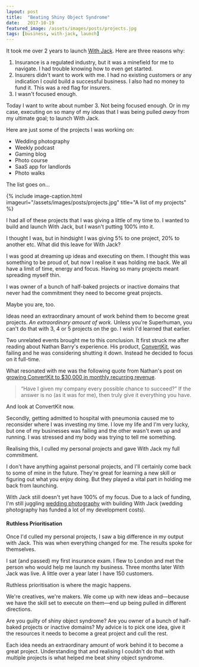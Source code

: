 ```yaml
---
layout: post
title:  "Beating Shiny Object Syndrome"
date:   2017-10-19
featured_image: /assets/images/posts/projects.jpg
tags: [business, with-jack, launch]
---
```


It took me over 2 years to launch <a href="https://withjack.co.uk">With Jack</a>. Here are three reasons why:

1. Insurance is a regulated industry, but it was a minefield for me to navigate. I had trouble knowing how to even get started.
2. Insurers didn't want to work with me. I had no existing customers or any indication I could build a successful business. I also had no money to fund it. This was a red flag for insurers. 
3. I wasn't focused enough.

Today I want to write about number 3. Not being focused enough. Or in my case, executing on so many of my ideas that I was being pulled _away_ from my ultimate goal; to launch With Jack.

Here are just some of the projects I was working on:

* Wedding photography
* Weekly podcast
* Gaming blog
* Photo course
* SaaS app for landlords
* Photo walks

The list goes on…

{% include image-caption.html imageurl="/assets/images/posts/projects.jpg" title="A list of my projects" %}

I had all of these projects that I was giving a little of my time to. I wanted to build and launch With Jack, but I wasn't putting 100% into it.

I thought I was, but in hindsight I was giving 5% to one project, 20% to another etc. What did this leave for With Jack?

I was good at dreaming up ideas and executing on them. I thought this was something to be proud of, but now I realise it was holding me back. We all have a limit of time, energy and focus. Having so many projects meant spreading myself thin.

I was owner of a bunch of half-baked projects or inactive domains that never had the commitment they need to become great projects.

Maybe you are, too.

Ideas need an extraordinary amount of work behind them to become great projects. _An extraordinary amount of work._ Unless you're Superhuman, you can't do that with 3, 4 or 5 projects on the go. I wish I'd learned that earlier.

Two unrelated events brought me to this conclusion. It first struck me after reading about Nathan Barry's experience. His product, <a href="https://convertkit.com/">ConvertKit</a>, was failing and he was considering shutting it down. Instead he decided to focus on it full-time.

What resonated with me was the following quote from Nathan's post on <a href="http://nathanbarry.com/30k/">growing ConvertKit to $30,000 in monthly recurring revenue</a>.

<blockquote>“Have I given my company every possible chance to succeed?” If the answer is no (as it was for me), then truly give it everything you have.</blockquote>

And look at ConvertKit now.

Secondly, getting admitted to hospital with pneumonia caused me to reconsider where I was investing my time. I love my life and I'm very lucky, but one of my businesses was failing and the other wasn't even up and running. I was stressed and my body was trying to tell me something.

Realising this, I culled my personal projects and gave With Jack my full commitment.

I don't have anything against personal projects, and I'll certainly come back to some of mine in the future. They're great for learning a new skill or figuring out what you enjoy doing. But they played a vital part in holding me back from launching.

With Jack still doesn't yet have 100% of my focus. Due to a lack of funding, I'm still juggling <a href="https://girlwithacamera.dunked.com/weddings">wedding photography</a> with building With Jack (wedding photography has funded a lot of my development costs).

<h4>Ruthless Prioritisation</h4>

Once I'd culled my personal projects, I saw a big difference in my output with Jack. This was when everything changed for me. The results spoke for themselves.

I sat (and passed) my first insurance exam. I flew to London and met the person who would help me launch my business. Three months later With Jack was live. A little over a year later I have 150 customers.

Ruthless prioritisation is where the magic happens.

We're creatives, we're makers. We come up with new ideas and—because we have the skill set to execute on them—end up being pulled in different directions.

Are you guilty of shiny object syndrome? Are you owner of a bunch of half-baked projects or inactive domains? My advice is to pick one idea, give it the resources it needs to become a great project and cull the rest.

Each idea needs an extraordinary amount of work behind it to become a great project. Understanding that and realising I couldn't do that with multiple projects is what helped me beat shiny object syndrome.